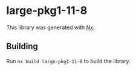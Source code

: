 # large-pkg1-11-8

This library was generated with [Nx](https://nx.dev).

## Building

Run `nx build large-pkg1-11-8` to build the library.
